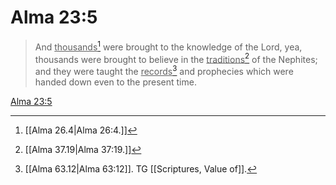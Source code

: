 # Alma 23:5

> And <u>thousands</u>[^a] were brought to the knowledge of the Lord, yea, thousands were brought to believe in the <u>traditions</u>[^b] of the Nephites; and they were taught the <u>records</u>[^c] and prophecies which were handed down even to the present time.

[Alma 23:5](https://www.churchofjesuschrist.org/study/scriptures/bofm/alma/23?lang=eng&id=p5#p5)


[^a]: [[Alma 26.4|Alma 26:4.]]
[^b]: [[Alma 37.19|Alma 37:19.]]
[^c]: [[Alma 63.12|Alma 63:12]]. TG [[Scriptures, Value of]].
